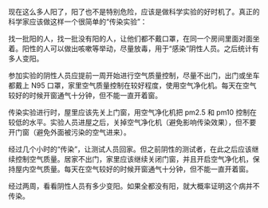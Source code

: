 现在这么多人阳了，阳了也不是特别危险，应该是做科学实验的好时机了。真正的科学家应该做这样一个很简单的“传染实验”：

找一批阳的人，找一批没有阳的人，让他们都不戴口罩，在同一个房间里面对面坐着。阳性的人可以做出咳嗽等举动，尽量放毒，用于“感染”阴性人员。之后统计有多人变阳。

参加实验的阴性人员应提前一周开始进行空气质量控制，尽量不出门，出门或坐车都戴上 N95 口罩，家里空气质量控制在较好程度，使用空气净化机。每天在空气较好的时候开窗通气十分钟，但不能一直开着窗。

传染实验进行时，屋里应该先关上门窗，用空气净化机把 pm2.5 和 pm10 控制在较低的水平。实验人员进屋之后，关掉空气净化机（避免影响传染效果），但不要开门窗（避免外面被污染的空气进来）。

经过几个小时的“传染”，让测试人员回家。但之前阴性的测试者，在此之后应该继续控制空气质量。居家不出门，家里应该继续关闭门窗，并且开启空气净化机，保持屋内空气质量。每天在空气较好的时候开窗通气十分钟，但不能一直开着窗。

经过两周，看看阴性人员有多少变阳。如果全都没有阳，就大概率证明这个病并不传染。
